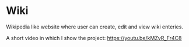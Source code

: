 # Wiki
Wikipedia like website where user can create, edit and view  wiki enteries. 

A short video in which I show the project:
https://youtu.be/kMZvR_Fr4C8
